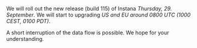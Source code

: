 We will roll out the new release (build 115) of Instana *Thursday, 29. September*.
We will start to upgrading *US and EU around 0800 UTC (1000 CEST, 0100 PDT)*.

A short interruption of the data flow is possible. We hope for your understanding.
